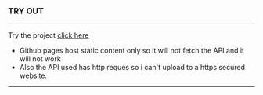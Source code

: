 ### TRY OUT

---

Try the project [click here][link]

* Github pages host static content only so it will not fetch the API and it will not work 
* Also the API used has http reques so i can't upload to a https secured website.
---

[link]: http://blogbooks.epizy.com/weather/
